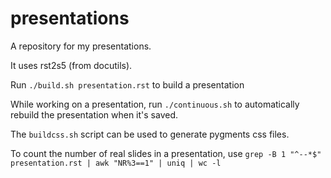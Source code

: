 presentations
=============

A repository for my presentations.

It uses rst2s5 (from docutils).

Run `./build.sh presentation.rst` to build a presentation

While working on a presentation, run `./continuous.sh` to automatically
rebuild the presentation when it's saved.

The `buildcss.sh` script can be used to generate pygments css files.

To count the number of real slides in a presentation, use
`grep -B 1 "^--*$" presentation.rst | awk "NR%3==1" | uniq | wc -l`
